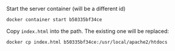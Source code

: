 Start the server container (will be a different id)
```bash
docker container start b50335bf34ce
```

Copy `index.html` into the path. The existing one will be replaced:
```bash
docker cp index.html b50335bf34ce:/usr/local/apache2/htdocs
```
